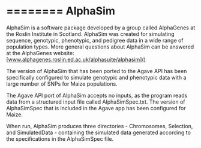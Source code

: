 ========
AlphaSim
========

AlphaSim is a software package developed by a group called AlphaGenes at the Roslin Institute in Scotland. AlphaSim was created for simulating sequence, genotypic, phenotypic, and pedigree data in a wide range of population types. More general questions about AlphaSim can be answered at the AlphaGenes website: [www.alphagenes.roslin.ed.ac.uk/alphasuite/alphasim]()


The version of AlphaSim that has been ported to the Agave API has been specifically configured to simulate genotypic and phenotypic data with a large number of SNPs for Maize populations.

The Agave API port of AlphaSim accepts no inputs, as the program reads data from a structured input file called AlphaSimSpec.txt. The version of AlphaSimSpec that is included in the Agave app has been configured for Maize.

When run, AlphaSim produces three directories - Chromosomes, Selection, and SimulatedData - containing the simulated data generated according to the specifications in the AlphaSimSpec file. 
